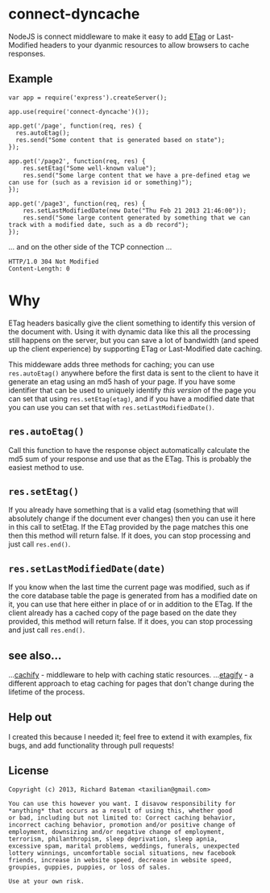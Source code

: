 # connect-dyncache

NodeJS is connect middleware to make it easy to add [ETag](http://en.wikipedia.org/wiki/HTTP_ETag) or Last-Modified headers to your dyanmic
resources to allow browsers to cache responses.

## Example
    
    var app = require('express').createServer();    

    app.use(require('connect-dyncache')());

    app.get('/page', function(req, res) {
      res.autoEtag();
      res.send("Some content that is generated based on state");
    });

    app.get('/page2', function(req, res) {
        res.setEtag("Some well-known value");
        res.send("Some large content that we have a pre-defined etag we can use for (such as a revision id or something)");
    });

    app.get('/page3', function(req, res) {
        res.setLastModifiedDate(new Date("Thu Feb 21 2013 21:46:00"));
        res.send("Some large content generated by something that we can track with a modified date, such as a db record");
    });

... and on the other side of the TCP connection ...

    HTTP/1.0 304 Not Modified
    Content-Length: 0

# Why

ETag headers basically give the client something to identify this version of the document with. Using it with dynamic data
like this all the processing still happens on the server, but you can save a lot of bandwidth (and speed up the client experience)
by supporting ETag or Last-Modified date caching.

This middeware adds three methods for caching; you can use `res.autoEtag()` anywhere before the first data is sent to the client to
have it generate an etag using an md5 hash of your page.  If you have some identifier that can be used to uniquely identify *this version*
of the page you can set that using `res.setEtag(etag)`, and if you have a modified date that you can use you can set that with
`res.setLastModifiedDate()`.

## `res.autoEtag()`

Call this function to have the response object automatically calculate the md5 sum of your response and use that as the 
ETag.  This is probably the easiest method to use.

## `res.setEtag()`

If you already have something that is a valid etag (something that will absolutely change if the document ever changes)
then you can use it here in this call to setEtag. If the ETag provided by the page matches this one then this method will return false.
If it does, you can stop processing and just call `res.end()`.

## `res.setLastModifiedDate(date)`

If you know when the last time the current page was modified, such as if the core database table the page is generated from
has a modified date on it, you can use that here either in place of or in addition to the ETag. If the client already has
a cached copy of the page based on the date they provided, this method will return false.  If it does, you can stop processing
and just call `res.end()`.

## see also...

...[cachify](https://github.com/mozilla/connect-cachify) - middleware to help with caching static resources.
...[etagify](https://github.com/lloyd/connect-etagify) - a different approach to etag caching for pages that don't change during the lifetime of the process.

## Help out

I created this because I needed it; feel free to extend it with examples, fix bugs, and add functionality through pull requests!

## License

    Copyright (c) 2013, Richard Bateman <taxilian@gmail.com>

    You can use this however you want. I disavow responsibility for
    *anything* that occurs as a result of using this, whether good
    or bad, including but not limited to: Correct caching behavior,
    incorrect caching behavior, promotion and/or positive change of
    employment, downsizing and/or negative change of employment,
    terrorism, philanthropism, sleep deprivation, sleep apnia,
    excessive spam, marital problems, weddings, funerals, unexpected
    lottery winnings, uncomfortable social situations, new facebook
    friends, increase in website speed, decrease in website speed,
    groupies, guppies, puppies, or loss of sales.

    Use at your own risk.

